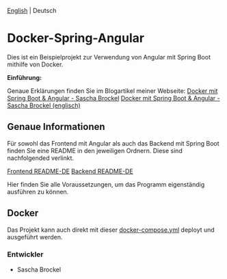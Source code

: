 [English](/README.md) | Deutsch

# Docker-Spring-Angular

Dies ist ein Beispielprojekt zur Verwendung von Angular mit Spring Boot mithilfe von Docker.

**Einführung:**

Genaue Erklärungen finden Sie im Blogartikel meiner Webseite:
[Docker mit Spring Boot & Angular - Sascha Brockel](https://sascha-brockel.de/docker-spring-boot-angular)
[Docker mit Spring Boot & Angular - Sascha Brockel (englisch)](https://sascha-brockel.de/en/docker-spring-boot-angular)

## Genaue Informationen

Für sowohl das Frontend mit Angular als auch das Backend mit Spring Boot finden Sie eine README in den jeweiligen Ordnern. Diese sind nachfolgended verlinkt.

[Frontend README-DE](https://github.com/saschabrockel/docker-spring-angular/blob/master/frontend/README-DE.md)
[Backend README-DE](https://github.com/saschabrockel/docker-spring-angular/blob/master/backend/README-DE.md)

Hier finden Sie alle Voraussetzungen, um das Programm eigenständig ausführen zu können.

## Docker

Das Projekt kann auch direkt mit dieser [docker-compose.yml](https://github.com/saschabrockel/docker-spring-angular/blob/master/docker/docker-compose.yml) deployt und ausgeführt werden.

### Entwickler
* Sascha Brockel
